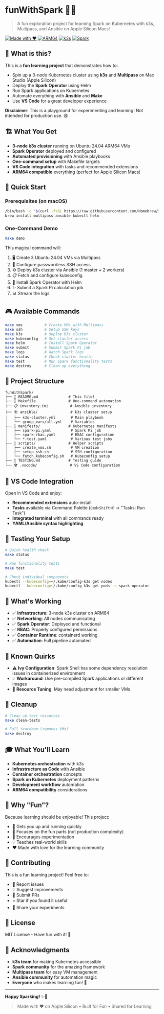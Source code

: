 # funWithSpark 🚀✨

> A fun exploration project for learning Spark on Kubernetes with k3s, Multipass, and Ansible on Apple Silicon Macs!

[![Made with ❤️](https://img.shields.io/badge/Made%20with-❤️-red.svg)](https://github.com/greatkemo/funWithSpark)
[![ARM64](https://img.shields.io/badge/ARM64-Compatible-green.svg)](https://github.com/greatkemo/funWithSpark)
[![k3s](https://img.shields.io/badge/k3s-Kubernetes-blue.svg)](https://k3s.io/)
[![Spark](https://img.shields.io/badge/Apache-Spark-orange.svg)](https://spark.apache.org/)

## 🎯 What is this?

This is a **fun learning project** that demonstrates how to:
- Spin up a 3-node Kubernetes cluster using **k3s** and **Multipass** on Mac Studio (Apple Silicon)
- Deploy the **Spark Operator** using Helm
- Run Spark applications on Kubernetes
- Automate everything with **Ansible** and **Make**
- Use **VS Code** for a great developer experience

**Disclaimer**: This is a playground for experimenting and learning! Not intended for production use. 😄

## 🏗️ What You Get

- **3-node k3s cluster** running on Ubuntu 24.04 ARM64 VMs
- **Spark Operator** deployed and configured
- **Automated provisioning** with Ansible playbooks
- **One-command setup** with Makefile targets
- **VS Code integration** with tasks and recommended extensions
- **ARM64 compatible** everything (perfect for Apple Silicon Macs)

## 🚀 Quick Start

### Prerequisites (on macOS)
```bash
/bin/bash -c "$(curl -fsSL https://raw.githubusercontent.com/Homebrew/install/HEAD/install.sh)"
brew install multipass ansible kubectl helm
```

### One-Command Demo
```bash
make demo
```

This magical command will:
1. 🖥️ Create 3 Ubuntu 24.04 VMs via Multipass
2. 🔑 Configure passwordless SSH access
3. ⚙️ Deploy k3s cluster via Ansible (1 master + 2 workers)
4. 📋 Fetch and configure kubeconfig
5. 🎡 Install Spark Operator with Helm
6. ✨ Submit a Spark Pi calculation job
7. 📊 Stream the logs

## 🎮 Available Commands

```bash
make vms          # Create VMs with Multipass
make ssh          # Setup SSH keys
make k3s          # Deploy k3s cluster
make kubeconfig   # Get cluster access
make helm         # Install Spark Operator
make submit       # Submit Spark Pi job
make logs         # Watch Spark logs
make status       # Check cluster health
make test         # Run Spark functionality tests
make destroy      # Clean up everything
```

## 📁 Project Structure

```
funWithSpark/
├── 📖 README.md              # This file!
├── 🔧 Makefile               # One-command automation
├── 📋 inventory.ini          # Ansible inventory
├── 🏗️ ansible/               # k3s cluster setup
│   ├── k3s-cluster.yml       # Main playbook
│   └── group_vars/all.yml    # Variables
├── 🚀 manifests/             # Kubernetes manifests
│   ├── spark-pi.yaml         # Spark Pi job
│   ├── spark-rbac.yaml       # RBAC configuration
│   └── *-test.yaml           # Various test jobs
├── 📜 scripts/               # Helper scripts
│   ├── create_vms.sh         # VM creation
│   ├── setup_ssh.sh          # SSH configuration
│   └── fetch_kubeconfig.sh   # Kubeconfig setup
├── 🧪 TESTING.md             # Testing guide
└── 🛠️ .vscode/               # VS Code configuration
```

## 🎯 VS Code Integration

Open in VS Code and enjoy:
- **Recommended extensions** auto-install
- **Tasks** available via Command Palette (`Cmd+Shift+P` → "Tasks: Run Task")
- **Integrated terminal** with all commands ready
- **YAML/Ansible syntax highlighting**

## 🧪 Testing Your Setup

```bash
# Quick health check
make status

# Run functionality tests  
make test

# Check individual components
kubectl --kubeconfig=~/.kube/config-k3s get nodes
kubectl --kubeconfig=~/.kube/config-k3s get pods -n spark-operator
```

## 🎉 What's Working

- ✅ **Infrastructure**: 3-node k3s cluster on ARM64
- ✅ **Networking**: All nodes communicating
- ✅ **Spark Operator**: Deployed and functional
- ✅ **RBAC**: Properly configured permissions
- ✅ **Container Runtime**: containerd working
- ✅ **Automation**: Full pipeline automated

## 🤔 Known Quirks

- ⚠️ **Ivy Configuration**: Spark Shell has some dependency resolution issues in containerized environment
- 💡 **Workaround**: Use pre-compiled Spark applications or different images
- 🔧 **Resource Tuning**: May need adjustment for smaller VMs

## 🧹 Cleanup

```bash
# Clean up test resources
make clean-tests

# Full teardown (removes VMs)
make destroy
```

## 🎓 What You'll Learn

- **Kubernetes orchestration** with k3s
- **Infrastructure as Code** with Ansible
- **Container orchestration** concepts
- **Spark on Kubernetes** deployment patterns
- **Development workflow** automation
- **ARM64 compatibility** considerations

## 🎈 Why "Fun"?

Because learning should be enjoyable! This project:
- 🚀 Gets you up and running quickly
- 🎯 Focuses on the fun parts (not production complexity)
- 🧪 Encourages experimentation
- 💡 Teaches real-world skills
- ❤️ Made with love for the learning community

## 🤝 Contributing

This is a fun learning project! Feel free to:
- 🐛 Report issues
- 💡 Suggest improvements  
- 🔧 Submit PRs
- ⭐ Star if you found it useful
- 📢 Share your experiments

## 📜 License

MIT License - Have fun with it! 🎉

## 🙏 Acknowledgments

- **k3s team** for making Kubernetes accessible
- **Spark community** for the amazing framework
- **Multipass team** for easy VM management
- **Ansible community** for automation magic
- **Everyone** who makes learning fun! 🌟

---

**Happy Sparking!** ✨🚀

> Made with ❤️ on Apple Silicon • Built for Fun • Shared for Learning
